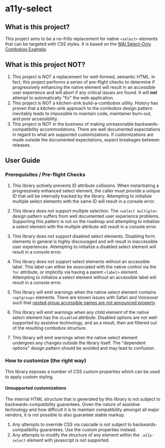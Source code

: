 # a11y-select
## What is this project?
This project aims to be a no-frills replacement for native `<select>` elements
that can be targeted with CSS styles. It is based on the [WAI Select-Only
Combobox Example](https://www.w3.org/WAI/ARIA/apg/patterns/combobox/examples/combobox-select-only/).

## What is this project NOT?
1. This project is NOT a replacement for well-formed, semantic HTML. In fact,
this project performs a series of pre-flight checks to determine if
progressively enhancing the native element will result in an accessible user
experience and will abort if any critical issues are found.  It will **_not_**
attempt to automatically "fix" the web application.
2. This project is NOT a kitchen-sink build-a-combobox utility. History has
proven that a kitchen-sink approach to the combobox design pattern inevitably
leads to impossible to maintain code, maintainer burn-out, and poor
accessibility.
3. This project is NOT in the business of making unreasonable
backwards-compatibility accommodations. There are well documented expectations
in regard to what are supported customizations. If customizations are made
outside the documented expectations, expect breakages between releases.

## User Guide
### Prerequisites / Pre-flight Checks
1. This library actively prevents ID attribute collisions. When instantiating
a progressively enhanced select element, the caller must provide a unique ID
that will be internally tracked by the library. Attempting to initialize
multiple select elements with the same ID will result in a console error.

2. This library does not support multiple selection. The `<select multiple>`
design pattern suffers from well documented user experience problems.
Supporting this pattern is not on the roadmap and attempting to initialize
a select element with the multiple attribute will result in a console error.

3. This library does not support disabled select elements.  Disabling form
elements in general is highly discouraged and will result in inaccessible
user experiences. Attempting to initialize a disabled select element will
result in a console error.

4. This library does not support select elements without an accessible label.
This label can either be associated with the native control via the `for`
attribute, or implicitly via having a parent `<label>` element. Attempting to
initialize a select element without an accessible label will result in a
console error.

5. This library will emit warnings when the native select element contains
`<optgroup>` elements. There are known issues with Safari and Voiceover such
that [nested group accessible names are not announced properly](https://bugs.webkit.org/show_bug.cgi?id=293506).

6. This library will emit warnings when any child element of the native select
element has the `disabled` attribute.  Disabled options are not well-supported
by assistive technology, and as a result, then are filtered out of the
resulting combobox structure.

7. This library will emit warnings when the native select element undergoes
any changes outside the library itself.  The "dependent options" design pattern
should be avoided and may lead to confusion.

### How to customize (the right way)
This library exposes a number of CSS custom properties which can be used to
apply custom styling.

#### Unsupported customizations
The internal HTML structure that is generated by this library is not subject
to backwards-compatibility guarantees. Given the nature of assistive technology
and how difficult it is to maintain compatibility amongst all major vendors, it
is not possible to also guarantee stable markup.

1. Any attempts to override CSS via cascade is not subject to
backwards-compatibility guarantees.  Use the custom properties instead.
2. Any attempts to modify the structure of any element within the
`.a11y-select` element with javascript is not supported.
